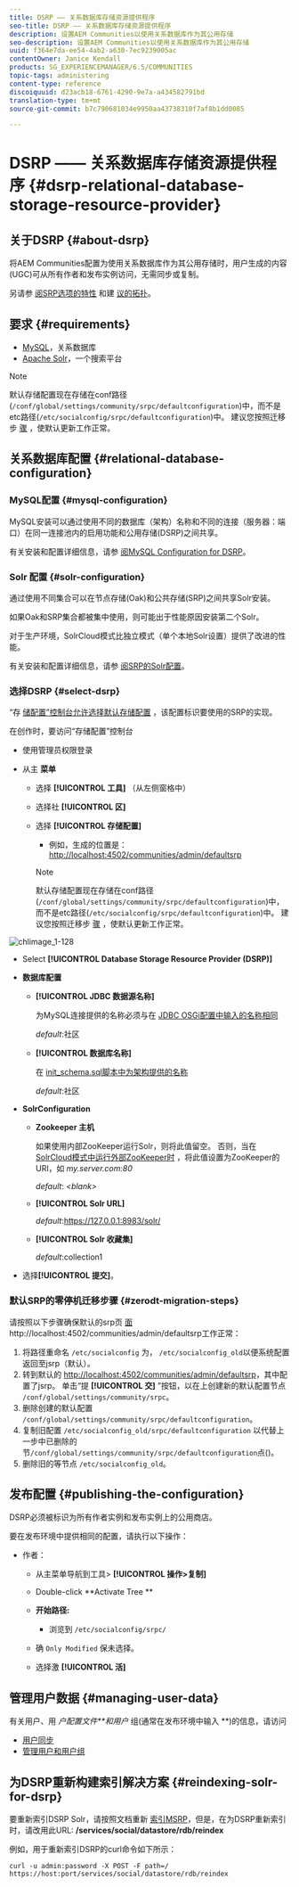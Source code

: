 ```yaml
---
title: DSRP —— 关系数据库存储资源提供程序
seo-title: DSRP —— 关系数据库存储资源提供程序
description: 设置AEM Communities以使用关系数据库作为其公用存储
seo-description: 设置AEM Communities以使用关系数据库作为其公用存储
uuid: f364e7da-ee54-4ab2-a630-7ec9239005ac
contentOwner: Janice Kendall
products: SG_EXPERIENCEMANAGER/6.5/COMMUNITIES
topic-tags: administering
content-type: reference
discoiquuid: d23acb18-6761-4290-9e7a-a434582791bd
translation-type: tm+mt
source-git-commit: b7c790681034e9950aa43738310f7af8b1dd0085

---
```



# DSRP —— 关系数据库存储资源提供程序 {#dsrp-relational-database-storage-resource-provider}

## 关于DSRP {#about-dsrp}

将AEM Communities配置为使用关系数据库作为其公用存储时，用户生成的内容(UGC)可从所有作者和发布实例访问，无需同步或复制。

另请参 [阅SRP选项的特性](working-with-srp.md#characteristics-of-srp-options) 和建 [议的拓扑](topologies.md)。

## 要求 {#requirements}

* [MySQL](#mysql-configuration)，关系数据库
* [Apache Solr](#solr-configuration)，一个搜索平台

>[!NOTE]
>
>默认存储配置现在存储在conf路径(`/conf/global/settings/community/srpc/defaultconfiguration`)中，而不是etc路径(`/etc/socialconfig/srpc/defaultconfiguration`)中。 建议您按照迁移步 [骤](#zerodt-migration-steps) ，使默认更新工作正常。


## 关系数据库配置 {#relational-database-configuration}

### MySQL配置 {#mysql-configuration}

MySQL安装可以通过使用不同的数据库（架构）名称和不同的连接（服务器：端口）在同一连接池内的启用功能和公用存储(DSRP)之间共享。

有关安装和配置详细信息，请参 [阅MySQL Configuration for DSRP](dsrp-mysql.md)。

### Solr 配置 {#solr-configuration}

通过使用不同集合可以在节点存储(Oak)和公共存储(SRP)之间共享Solr安装。

如果Oak和SRP集合都被集中使用，则可能出于性能原因安装第二个Solr。

对于生产环境，SolrCloud模式比独立模式（单个本地Solr设置）提供了改进的性能。

有关安装和配置详细信息，请参 [阅SRP的Solr配置](solr.md)。

### 选择DSRP {#select-dsrp}

“存 [储配置”控制台允许选择默认存储配置](srp-config.md) ，该配置标识要使用的SRP的实现。

在创作时，要访问“存储配置”控制台

* 使用管理员权限登录
* 从主 **菜单**

   * 选择 **[!UICONTROL 工具]** （从左侧窗格中）
   * 选择社 **[!UICONTROL 区]**
   * 选择 **[!UICONTROL 存储配置]**

      * 例如，生成的位置是： [http://localhost:4502/communities/admin/defaultsrp](http://localhost:4502/communities/admin/defaultsrp)
      >[!NOTE]
      >
      >默认存储配置现在存储在conf路径(`/conf/global/settings/community/srpc/defaultconfiguration`)中，而不是etc路径(`/etc/socialconfig/srpc/defaultconfiguration`)中。 建议您按照迁移步 [骤](#zerodt-migration-steps) ，使默认更新工作正常。

![chlimage_1-128](assets/chlimage_1-128.png)

* Select **[!UICONTROL Database Storage Resource Provider (DSRP)]**
* **数据库配置**

   * **[!UICONTROL JDBC 数据源名称]**

      为MySQL连接提供的名称必须与在 [JDBC OSGi配置中输入的名称相同](dsrp-mysql.md#configurejdbcconnections)

      *default*:社区

   * **[!UICONTROL 数据库名称]**

      在 [init_schema.sql脚本中为架构提供的名称](dsrp-mysql.md#obtain-the-sql-script)

      *default*:社区

* **SolrConfiguration**

   * **[](https://cwiki.apache.org/confluence/display/solr/Using+ZooKeeper+to+Manage+Configuration+Files)Zookeeper 主机&#x200B;**

      如果使用内部ZooKeeper运行Solr，则将此值留空。 否则，当在 [SolrCloud模式中运行外部ZooKeeper时](solr.md#solrcloud-mode) ，将此值设置为ZooKeeper的URI，如 *my.server.com:80*

      *default*: *&lt;blank>*

   * **[!UICONTROL Solr URL]**

      *default*:https://127.0.0.1:8983/solr/

   * **[!UICONTROL Solr 收藏集]**

      *default*:collection1

* 选择&#x200B;**[!UICONTROL 提交]**。

### 默认SRP的零停机迁移步骤 {#zerodt-migration-steps}

请按照以下步骤确保默认的srp页 [面](http://localhost:4502/communities/admin/defaultsrp) http://localhost:4502/communities/admin/defaultsrp工作正常：

1. 将路径重命名 `/etc/socialconfig` 为， `/etc/socialconfig_old`以便系统配置返回至jsrp（默认）。
1. 转到默认的 [http://localhost:4502/communities/admin/defaultsrp](http://localhost:4502/communities/admin/defaultsrp)，其中配置了jsrp。 单击“提 **[!UICONTROL 交]** ”按钮，以在上创建新的默认配置节点 `/conf/global/settings/community/srpc`。
1. 删除创建的默认配置 `/conf/global/settings/community/srpc/defaultconfiguration`。
1. 复制旧配置 `/etc/socialconfig_old/srpc/defaultconfiguration` 以代替上一步中已删除的节`/conf/global/settings/community/srpc/defaultconfiguration`点()。
1. 删除旧的等节点 `/etc/socialconfig_old`。

## 发布配置 {#publishing-the-configuration}

DSRP必须被标识为所有作者实例和发布实例上的公用商店。

要在发布环境中提供相同的配置，请执行以下操作：

* 作者：

   * 从主菜单导航到工具> **[!UICONTROL 操作>复制]**
   * Double-click **Activate Tree **
   * **开始路径:**

      * 浏览到 `/etc/socialconfig/srpc/`
   * 确 `Only Modified` 保未选择。
   * 选择激 **[!UICONTROL 活]**


## 管理用户数据 {#managing-user-data}

有关用户、用 *户配置文件**和用户* 组(通常在发布环境中输入 **)的信息，请访问

* [用户同步](sync.md)
* [管理用户和用户组](users.md)

## 为DSRP重新构建索引解决方案 {#reindexing-solr-for-dsrp}

要重新索引DSRP Solr，请按照文档重新 [索引MSRP](msrp.md#msrp-reindex-tool)，但是，在为DSRP重新索引时，请改用此URL: **/services/social/datastore/rdb/reindex**

例如，用于重新索引DSRP的curl命令如下所示：

```shell
curl -u admin:password -X POST -F path=/ https://host:port/services/social/datastore/rdb/reindex
```

